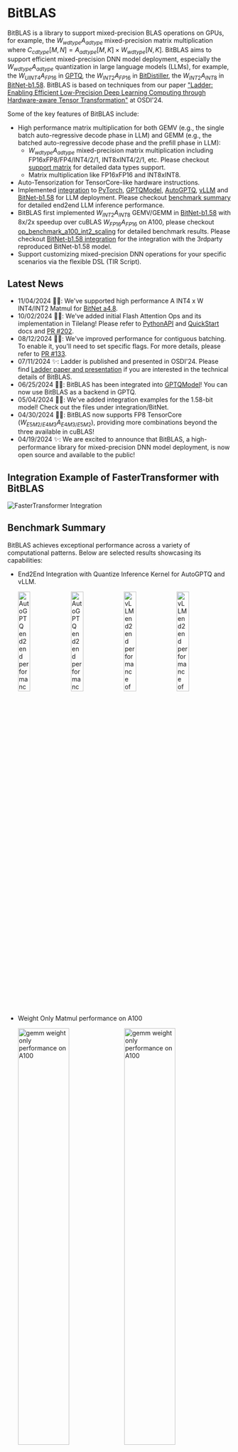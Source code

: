 # BitBLAS

BitBLAS is a library to support mixed-precision BLAS operations on GPUs, for example, the $W_{wdtype}A_{adtype}$ mixed-precision matrix multiplication where $C_{cdtype}[M, N] = A_{adtype}[M, K] \times W_{wdtype}[N, K]$.
BitBLAS aims to support efficient mixed-precision DNN model deployment, especially the $W_{wdtype}A_{adtype}$ quantization in large language models (LLMs), for example, the $W_{UINT4}A_{FP16}$ in [GPTQ](https://arxiv.org/abs/2210.17323), the $W_{INT2}A_{FP16}$ in [BitDistiller](https://arxiv.org/abs/2402.10631), the $W_{INT2}A_{INT8}$ in [BitNet-b1.58](https://arxiv.org/abs/2402.17764). BitBLAS is based on techniques from our paper ["Ladder: Enabling Efficient Low-Precision Deep Learning Computing through Hardware-aware Tensor Transformation"](https://www.usenix.org/conference/osdi24/presentation/wang-lei) at OSDI'24.


Some of the key features of BitBLAS include:
  - High performance matrix multiplication for both GEMV (e.g., the single batch auto-regressive decode phase in LLM) and GEMM (e.g., the batched auto-regressive decode phase and the prefill phase in LLM):
    - $W_{wdtype}A_{adtype}$ mixed-precision matrix multiplication including FP16xFP8/FP4/INT4/2/1, INT8xINT4/2/1, etc. Please checkout [support matrix](#support-matrix) for detailed data types support.
    - Matrix multiplication like FP16xFP16 and INT8xINT8.
  - Auto-Tensorization for TensorCore-like hardware instructions.
  - Implemented [integration](https://github.com/microsoft/BitBLAS/blob/main/integration/) to [PyTorch](https://pytorch.org/), [GPTQModel](https://github.com/ModelCloud/GPTQModel), [AutoGPTQ](https://github.com/AutoGPTQ/AutoGPTQ), [vLLM](https://github.com/vllm-project/vllm) and [BitNet-b1.58](https://huggingface.co/1bitLLM/bitnet_b1_58-3B) for LLM deployment. Please checkout [benchmark summary](#benchmark-summary) for detailed end2end LLM inference performance.
  - BitBLAS first implemented $W_{INT2}A_{INT8}$ GEMV/GEMM in [BitNet-b1.58](https://arxiv.org/abs/2402.17764) with 8x/2x speedup over cuBLAS $W_{FP16}A_{FP16}$ on A100, please checkout [op_benchmark_a100_int2_scaling](https://github.com/microsoft/BitBLAS/blob/main/images/figures/op_benchmark_a100_int2_scaling.png) for detailed benchmark results. Please checkout [BitNet-b1.58 integration](https://github.com/microsoft/BitBLAS/blob/main/integration/BitNet) for the integration with the 3rdparty reproduced BitNet-b1.58 model.
  - Support customizing mixed-precision DNN operations for your specific scenarios via the flexible DSL (TIR Script).

## Latest News
- 11/04/2024 🚀🚀: We've supported high performance A INT4 x W INT4/INT2 Matmul for [BitNet a4.8](https://arxiv.org/pdf/2411.04965).
- 10/02/2024 🚀🚀: We've added initial Flash Attention Ops and its implementation in Tilelang! Please refer to [PythonAPI](https://github.com/microsoft/BitBLAS/blob/main/docs/PythonAPI.md) and [QuickStart](https://github.com/microsoft/BitBLAS/blob/main/docs/QuickStart.md) docs and [PR #202](https://github.com/microsoft/BitBLAS/pull/202).
- 08/12/2024 🚀🚀: We've improved performance for contiguous batching. To enable it, you'll need to set specific flags. For more details, please refer to [PR #133](https://github.com/microsoft/BitBLAS/pull/133).
- 07/11/2024 ✨: Ladder is published and presented in OSDI'24. Please find [Ladder paper and presentation](https://www.usenix.org/conference/osdi24/presentation/wang-lei) if you are interested in the technical details of BitBLAS.
- 06/25/2024 🚀🚀: BitBLAS has been integrated into [GPTQModel](https://github.com/ModelCloud/GPTQModel)! You can now use BitBLAS as a backend in GPTQ.
- 05/04/2024 🚀🚀: We’ve added integration examples for the 1.58-bit model! Check out the files under integration/BitNet.
- 04/30/2024 🚀🚀: BitBLAS now supports FP8 TensorCore ($W_{E5M2/E4M3}A_{E4M3/E5M2}$), providing more combinations beyond the three available in cuBLAS!
- 04/19/2024 ✨: We are excited to announce that BitBLAS, a high-performance library for mixed-precision DNN model deployment, is now open source and available to the public!


## Integration Example of FasterTransformer with BitBLAS
![FasterTransformer Integration](images/gif/FasterTransformer.gif)

## Benchmark Summary

BitBLAS achieves exceptional performance across a variety of computational patterns. Below are selected results showcasing its capabilities:

- End2End Integration with Quantize Inference Kernel for AutoGPTQ and vLLM.

  <div>
    <img src="./images/figures/end2end_llama_13b_auto_gptq.png" alt="AutoGPTQ end2end performance of llama13b on A100" style="width: 24%;" />
    <img src="./images/figures/end2end_llama_70b_auto_gptq.png" alt="AutoGPTQ end2end performance of llama13b on A100" style="width: 24%;" />
    <img src="./images/figures/end2end_llama_13b_vllm.png" alt="vLLM end2end performance of llama13b on A100" style="width: 24%;" />
    <img src="./images/figures/end2end_llama_70B_vllm.png" alt="vLLM end2end performance of llama13b on A100" style="width: 24%;" />
  </div>

- Weight Only Matmul performance on A100

  <div>
    <img src="./images/figures/op_benchmark_a100_wq_gemv_e7.png" alt="gemm weight only performance on A100" style="width: 49%;" />
    <img src="./images/figures/op_benchmark_a100_wq_gemm_e7.png" alt="gemm weight only performance on A100" style="width: 49%;" />
  </div>



- TensorCore FP16/INT8 GEMM Performance Vs. Vendor Library on A100 and RTX4090

  <div>
    <img src="./images/figures/op_benchmark_consistent_gemm_fp16.png" alt="gemm fp16 performance on 4090 and a100" style="width: 49%;" />
    <img src="./images/figures/op_benchmark_consistent_gemm_int8.png" alt="gemm int8 performance on 4090 and a100" style="width: 49%;" />
  </div>

For more detailed information on benchmark sets with other formats (NF4/FP4) and other devices (RTX 3090), please refer to the [benchmark](./benchmark/README.md).

## Support Matrix

| **A_dtype** | **W_dtype** | **Accum_dtype** |     **Out_dtype**    | **BitBLAS Support** |                  **Tested Platform**                 |
|:-----------:|:-----------:|:---------------:|:--------------------:|:-------------------:|:----------------------------------------------------:|
|     BF16    |     BF16    |      FP32       |         FP16         |        **√**        |                A100(SM_80)/A6000(SM_86)              |
|     BF16    |   FP4_E2M1  |      FP32       |         FP16         |        **√**        |                A100(SM_80)/A6000(SM_86)              |
|     BF16    |   FP8_E4M3  |      FP32       |         FP16         |        **√**        |                A100(SM_80)/A6000(SM_86)              |
|     BF16    |     INT8    |      FP32       |         FP16         |        **√**        |                A100(SM_80)/A6000(SM_86)              |
|     BF16    |  UINT4/INT4 |      FP32       |         FP16         |        **√**        |                A100(SM_80)/A6000(SM_86)              |
|     BF16    |  UINT2/INT2 |      FP32       |         FP16         |        **√**        |                A100(SM_80)/A6000(SM_86)              |
|     BF16    |    UINT1    |      FP32       |         FP16         |        **√**        |                A100(SM_80)/A6000(SM_86)              |
|     BF16    |     NF4     |      FP32       |         FP16         |        **√**        |                A100(SM_80)/A6000(SM_86)              |
|     FP16    |     FP16    |    FP32/FP16    |         FP16         |        **√**        | V100(SM_70)/A100(SM_80)/A6000(SM_86)/RTX 4090(SM_89) |
|     FP16    |   FP4_E2M1  |    FP32/FP16    |         FP16         |        **√**        | V100(SM_70)/A100(SM_80)/A6000(SM_86)/RTX 4090(SM_89) |
|     FP16    |   FP8_E4M3  |    FP32/FP16    |         FP16         |        **√**        | V100(SM_70)/A100(SM_80)/A6000(SM_86)/RTX 4090(SM_89) |
|     FP16    |     INT8    |    FP32/FP16    |         FP16         |        **√**        | V100(SM_70)/A100(SM_80)/A6000(SM_86)/RTX 4090(SM_89) |
|     FP16    |  UINT4/INT4 |    FP32/FP16    |         FP16         |        **√**        | V100(SM_70)/A100(SM_80)/A6000(SM_86)/RTX 4090(SM_89) |
|     FP16    |  UINT2/INT2 |    FP32/FP16    |         FP16         |        **√**        | V100(SM_70)/A100(SM_80)/A6000(SM_86)/RTX 4090(SM_89) |
|     FP16    |    UINT1    |    FP32/FP16    |         FP16         |        **√**        | V100(SM_70)/A100(SM_80)/A6000(SM_86)/RTX 4090(SM_89) |
|     FP16    |     NF4     |    FP32/FP16    |         FP16         |        **√**        | V100(SM_70)/A100(SM_80)/A6000(SM_86)/RTX 4090(SM_89) |
|     INT8    |     INT8    |      INT32      | FP32/INT32/FP16/INT8 |        **√**        | V100(SM_70)/A100(SM_80)/A6000(SM_86)/RTX 4090(SM_89) |
|     INT8    |  UINT4/INT4 |      INT32      | FP32/INT32/FP16/INT8 |        **√**        | V100(SM_70)/A100(SM_80)/A6000(SM_86)/RTX 4090(SM_89) |
|     INT8    |  UINT2/INT2 |      INT32      | FP32/INT32/FP16/INT8 |        **√**        | V100(SM_70)/A100(SM_80)/A6000(SM_86)/RTX 4090(SM_89) |
|     INT8    |    UINT1    |      INT32      | FP32/INT32/FP16/INT8 |        **√**        | V100(SM_70)/A100(SM_80)/A6000(SM_86)/RTX 4090(SM_89) |
|   FP8_E4M3  |   FP8_E4M3  |       FP32      |       FP32/FP16      |        **√**        |                    RTX 4090(SM_89)                   |
|   FP8_E5M2  |   FP8_E5M2  |       FP32      |       FP32/FP16      |        **√**        |                    RTX 4090(SM_89)                   |
|     INT4    |     INT4    |      INT32      |       FP32/FP16      |        **√**        |                    RTX 4090(SM_89)                   |
|     INT4    |     INT4    |      INT32      |       FP32/FP16      |        **√**        |                    RTX 4090(SM_89)                   |

We are continuously expanding the support matrix. If you have any specific requirements, please feel free to open an issue or PR.

## Getting Started with an Example

### Installing with pip

**Prerequisites for installation via wheel or PyPI**
- **Operating System**: Ubuntu 20.04 or later
- **Python Version**: >= 3.8
- **CUDA Version**: >= 11.0

The easiest way to install BitBLAS is directly from the PyPi using pip. To install the latest version, run the following command in your terminal.

```bash
pip install bitblas
```

Alternatively, to install the latest version of BitBLAS from the github repository, you can run the following command:

```bash
pip install git+https://github.com/microsoft/BitBLAS.git
```

After installing BitBLAS, you can verify the installation by running:

```bash
python -c "import bitblas; print(bitblas.__version__)"  
```

**Note**: Currently, BitBLAS whl is only supported on Ubuntu 20.04 or later version as we build the whl files on this platform. Currently we only provide whl files for CUDA>=11.0 and with Python>=3.8. **If you are using a different platform or environment, you may need to [build BitBLAS from source](https://github.com/microsoft/BitBLAS/blob/main/docs/Installation.md#building-from-source).** More installation methods can be found in the [installation document](https://github.com/microsoft/BitBLAS/blob/main/docs/Installation.md).

### Example: $W_{INT4}A_{FP16}$ mixed-precision matrix multiplication

BitBLAS provides two Python APIs to perform mixed-precision matrix multiplication:
  - ```bitblas.Matmul``` implements the $W_{wdtype}A_{adtype}$ mixed-precision matrix multiplication of $C_{cdtype}[M, N] = A_{adtype}[M, K] \times W_{wdtype}[N, K]$ where $W_{wdtype}$ indicates the weight of $wtype$, A_{adtype} indicates the activation of $adtype$, and C_{cdtype} indicates the output of $cdtype$.
  - ```bitblas.Linear``` is a PyTorch ```nn.Linear```-like module to support a Linear of mixed-precision.

Here is an example for a $W_{INT4}A_{FP16}$ mixed-precision matrix multiplication: $out_{FP16}[M, N] = A_{FP16}[M, K] \times W_{INT4}[N, K]$, this example includes the creation of input matrices, quantization of weight matrices, and execution of the matrix multiplication with the ```bitblas.Matmul``` API. The result is then compared against a reference result obtained through conventional methods to ensure accuracy.

```python
import bitblas
import torch

# uncomment to enable debug output
# bitblas.set_log_level("Debug")

matmul_config = bitblas.MatmulConfig(
    M=1,  # M dimension
    N=2048,  # N dimension
    K=1024,  # K dimension
    A_dtype="float16",  # activation A dtype
    W_dtype="int4",  # weight W dtype
    accum_dtype="float16",  # accumulation dtype
    out_dtype="float16",  # output dtype
    layout="nt",  # matrix layout, "nt" indicates the layout of A is non-transpose and the layout of W is transpose
    with_bias=False,  # bias
    # configs for weight only quantization
    group_size=None,  # setting for grouped quantization
    with_scaling=False,  # setting for scaling factor
    with_zeros=False,  # setting for zeros
    zeros_mode=None,  # setting for how to calculating zeros
)

matmul = bitblas.Matmul(config=matmul_config)

# Create input matrices
input_tensor = torch.rand((1, 1024), dtype=torch.float16).cuda()
weight_tensor = torch.randint(0, 7, (2048, 1024), dtype=torch.int8).cuda()

# Transform weight tensor to int4 data type
weight_tensor_int4 = matmul.transform_weight(weight_tensor)

# Perform mixed-precision matrix multiplication
output_tensor = matmul(input_tensor, weight_tensor_int4)

# Reference result using PyTorch matmul for comparison
ref_result = torch.matmul(input_tensor, weight_tensor.t().to(torch.float16))
# Assert that the results are close within a specified tolerance, note that the int4 randint value is a little bigger than the float16 value, so we set the atol to 1.0
print("Ref output:", ref_result)
print("BitBLAS output:", output_tensor)
torch.testing.assert_close(output_tensor, ref_result, rtol=1e-2, atol=1e-0)
```

**Note**: More examples can be found in the [QuickStart document](https://github.com/microsoft/BitBLAS/blob/main/docs/QuickStart.md).

## Documents

- [Installation](https://github.com/microsoft/BitBLAS/blob/main/docs/Installation.md):
  The installation document of BitBLAS. Make sure you already have the cuda toolkit (version >= 11.0) installed in the system.
  - You can easily install from `pip install bitblas` from PyPi. Currently we only provide whl files for CUDA>=11.0 and Ubuntu>=20.04 with Python>=3.8, if you are using a different version of CUDA or OS environment, you may need to build BitBLAS from source.

- [QuickStart](https://github.com/microsoft/BitBLAS/blob/main/docs/QuickStart.md): This document provides examples to use BitBLAS in your program with ```bitblas.Matmul``` and ```bitblas.Linear```.

- [Python API](https://github.com/microsoft/BitBLAS/blob/main/docs/PythonAPI.md): The Python API document of BitBLAS. BitBLAS provides two Python APIs to perform mixed-precision matrix multiplication:
  - ```bitblas.Matmul``` implements the $W_{wdtype}A_{adtype}$ mixed-precision matrix multiplication of $C_{cdtype}[M, N] = A_{adtype}[M, K] \times W_{wdtype}[N, K]$.
  - ```bitblas.Linear``` is a PyTorch ```nn.Linear```-like module to support a Linear of mixed-precision.

- [Integration](https://github.com/microsoft/BitBLAS/tree/main/integration): Explore how BitBLAS seamlessly integrates with LLM deployment frameworks through our examples. Discover the ease of integrating BitBLAS with PyTorch, AutoGPTQ, and vLLM in the 3rd-party integration examples.

- [Customization](https://github.com/microsoft/BitBLAS/blob/main/docs/ExtendOperatorsWithDSL.md): BitBLAS supports implementing customized mixed-precision DNN operations (e.g., Conv2D) rather than matrix multiplication with the flexible DSL (TIR Script).


## Reference

Please cite BitBLAS/Ladder in your publications if it helps your research:
```tex
@inproceedings {ladder-osdi24,
author = {Lei Wang and Lingxiao Ma and Shijie Cao and Quanlu Zhang and Jilong Xue and Yining Shi and Ningxin Zheng and Ziming Miao and Fan Yang and Ting Cao and Yuqing Yang and Mao Yang},
title = {Ladder: Enabling Efficient Low-Precision Deep Learning Computing through Hardware-aware Tensor Transformation},
booktitle = {18th USENIX Symposium on Operating Systems Design and Implementation (OSDI 24)},
year = {2024},
isbn = {978-1-939133-40-3},
address = {Santa Clara, CA},
pages = {307--323},
url = {https://www.usenix.org/conference/osdi24/presentation/wang-lei},
publisher = {USENIX Association},
month = jul
}
```


## Contributing

This project welcomes contributions and suggestions. Most contributions require you to agree to a Contributor License Agreement (CLA) declaring that you have the right to, and actually do, grant us the rights to use your contribution. For details, visit https://cla.opensource.microsoft.com.

When you submit a pull request, a CLA bot will automatically determine whether you need to provide a CLA and decorate the PR appropriately (e.g., status check, comment). Simply follow the instructions provided by the bot. You will only need to do this once across all repos using our CLA.

This project has adopted the Microsoft Open Source Code of Conduct. For more information see the Code of Conduct FAQ or contact opencode@microsoft.com with any additional questions or comments.

## Trademarks

This project may contain trademarks or logos for projects, products, or services. Authorized use of Microsoft trademarks or logos is subject to and must follow Microsoft's Trademark & Brand Guidelines. Use of Microsoft trademarks or logos in modified versions of this project must not cause confusion or imply Microsoft sponsorship. Any use of third-party trademarks or logos are subject to those third-party's policies.
